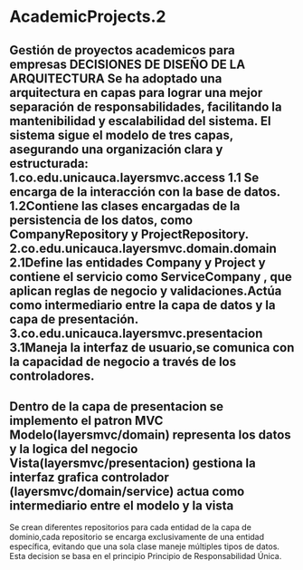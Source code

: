 # AcademicProjects.2
Gestión de proyectos academicos para empresas
DECISIONES DE DISEÑO DE LA ARQUITECTURA
Se ha adoptado una arquitectura en capas para lograr una mejor separación de responsabilidades, facilitando la mantenibilidad y escalabilidad del sistema.
El sistema sigue el modelo de tres capas, asegurando una organización clara y estructurada:
1.co.edu.unicauca.layersmvc.access
   1.1 Se encarga de la interacción con la base de datos.
    1.2Contiene las clases encargadas de la persistencia de los datos, como CompanyRepository y ProjectRepository.
2.co.edu.unicauca.layersmvc.domain.domain
 2.1Define las entidades  Company y Project y contiene el servicio como ServiceCompany , que aplican reglas de negocio y 
  validaciones.Actúa como intermediario entre la capa de datos y la capa de presentación.
3.co.edu.unicauca.layersmvc.presentacion
  3.1Maneja la interfaz de usuario,se comunica con la capacidad de negocio a través de los controladores.
-----------------------------------------------------------------------------------------------------------------
Dentro de la capa de presentacion se implemento el patron MVC
Modelo(layersmvc/domain) representa los datos y la logica del negocio
Vista(layersmvc/presentacion) gestiona la interfaz grafica
controlador (layersmvc/domain/service) actua como intermediario entre el modelo y la vista
-----------------------------------------------------------------------------------------------------
Se crean diferentes repositorios para cada entidad de la capa de dominio,cada repositorio se encarga exclusivamente de una entidad específica, evitando que una sola clase maneje múltiples tipos de datos. Esta decision se basa en el principio Principio de Responsabilidad Única.

